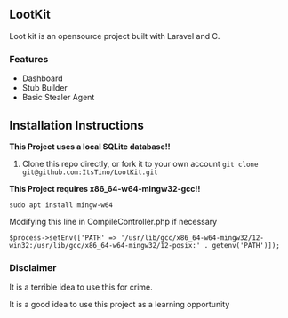 ## LootKit

Loot kit is an opensource project built with Laravel and C.

### Features
- Dashboard
- Stub Builder
- Basic Stealer Agent

## Installation Instructions

**This Project uses a local SQLite database!!**


1. Clone this repo directly, or fork it to your own account
```git clone git@github.com:ItsTino/LootKit.git```

**This Project requires x86_64-w64-mingw32-gcc!!**

```
sudo apt install mingw-w64
```
Modifying this line in CompileController.php if necessary
```
$process->setEnv(['PATH' => '/usr/lib/gcc/x86_64-w64-mingw32/12-win32:/usr/lib/gcc/x86_64-w64-mingw32/12-posix:' . getenv('PATH')]);
```


### Disclaimer
It is a terrible idea to use this for crime.

It is a good idea to use this project as a learning opportunity